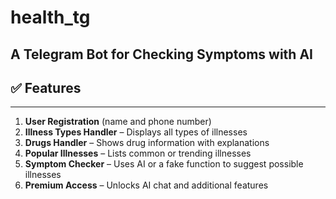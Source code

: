 # health_tg

A Telegram Bot for Checking Symptoms with AI  
--------------------------------------------------

## ✅ Features  
--------------------------------------------------

1. **User Registration** (name and phone number)  
2. **Illness Types Handler** – Displays all types of illnesses  
3. **Drugs Handler** – Shows drug information with explanations  
4. **Popular Illnesses** – Lists common or trending illnesses  
5. **Symptom Checker** – Uses AI or a fake function to suggest possible illnesses  
6. **Premium Access** – Unlocks AI chat and additional features  
